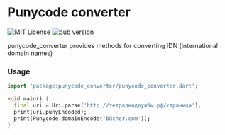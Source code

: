 # Punycode converter

![MIT License](https://img.shields.io/badge/License-MIT-green)
[![pub version](https://img.shields.io/pub/v/punycode_converter.svg?label=pub&color=orange)](https://pub.dev/packages/punycode_converter)

punycode_converter provides methods for converting IDN (international domain names)

### Usage


```dart
import 'package:punycode_converter/punycode_converter.dart';

void main() {
  final uri = Uri.parse('http://тетрадкадружбы.рф/страница');
  print(uri.punyEncoded);
  print(Punycode.domainEncode('bücher.com'));
}

```

